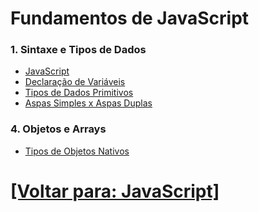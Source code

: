 # Fundamentos de JavaScript

### 1. Sintaxe e Tipos de Dados

- [JavaScript](./1-sintaxe-tipos-dados/1-javascript.md)
- [Declaração de Variáveis](./1-sintaxe-tipos-dados/2-declaracao-variaveis.md)
- [Tipos de Dados Primitivos](./1-sintaxe-tipos-dados/3-tipos-dados-primitivos.md)
- [Aspas Simples x Aspas Duplas](./1-sintaxe-tipos-dados/4-aspas-simples-x-aspas-duplas.md)
<!--
- Template Literal
- NaN
- Infinity
- Escopo
- Operadores

### 2. Estruturas de Controle

- Condicionais
- Operadores
- Laços de Repetição
- `break` e `continue`

### 3. Funções

- Declaração de Funções
- Operadores
- Parâmetros e Valores de Retorno
- Arrow Functions
- Immediately Invoked Function Expressions 
- Funções Anônimas
- Funções de Ordem Superior
-->

### 4. Objetos e Arrays

<!--
- Objetos
+ Objetos Declarados com `const`
+ Comparando dois Objetos
- Operadores
- Objetos Globais
- Criação e Manipulação de Objetos
-->

- [Tipos de Objetos Nativos](./4-objetos-arrays/1-tipos-objetos-nativos/1-tipos-objetos-nativos.md)

<!--
- Template Literals
+ Utilizando a Crase Dentro de um Template Literal
- Tipos de Objetos
- Métodos de Objetos
- Namespaces
- Criação e Manipulação de Arrays
- Métodos de Array (`map`, `filter`, `reduce`, `forEach`, etc.)
-->

# [[Voltar para: JavaScript]](../javascript.md)